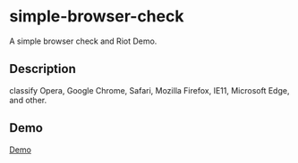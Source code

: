# simple-browser-check

A simple browser check and Riot Demo.

## Description

classify Opera, Google Chrome, Safari, Mozilla Firefox, IE11, Microsoft Edge, and other.

## Demo

[Demo](http://B73W56H84.github.io/simple-browser-check/simple-browser-check.demo.html)


